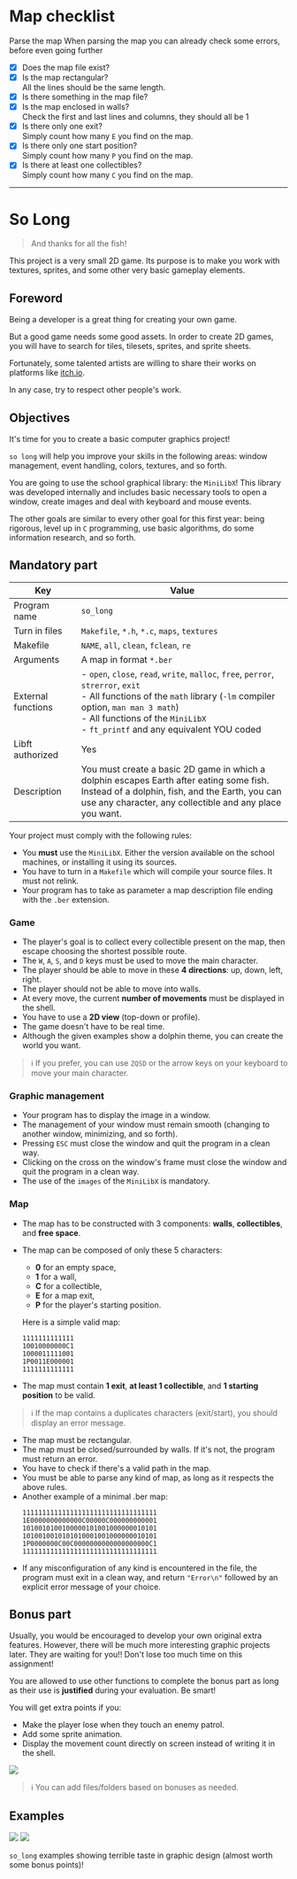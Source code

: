 # Map checklist

Parse the map
When parsing the map you can already check some errors, before even going further

- [x] Does the map file exist?
- [x] Is the map rectangular?<br />
	All the lines should be the same length.
- [x] Is there something in the map file?
- [x] Is the map enclosed in walls?<br />
	Check the first and last lines and columns, they should all be 1
- [x] Is there only one exit?<br />
	Simply count how many `E` you find on the map.
- [x] Is there only one start position?<br />
	Simply count how many `P` you find on the map.
- [x] Is there at least one collectibles?<br />
	Simply count how many `C` you find on the map.

---

# So Long

> And thanks for all the fish!

This project is a very small 2D game.
Its purpose is to make you work with textures, sprites, and some other very basic gameplay elements.

## Foreword

Being a developer is a great thing for creating your own game.

But a good game needs some good assets.
In order to create 2D games, you will have to search for tiles, tilesets, sprites, and sprite sheets.

Fortunately, some talented artists are willing to share their works on platforms like [itch.io](itch.io).

In any case, try to respect other people's work.

## Objectives

It's time for you to create a basic computer graphics project!

`so long` will help you improve your skills in the following areas:
window management, event handling, colors, textures, and so forth.

You are going to use the school graphical library: the `MiniLibX`!
This library was developed internally and includes basic necessary tools to open a window,
create images and deal with keyboard and mouse events.

The other goals are similar to every other goal for this first year:
being rigorous, level up in `C` programming, use basic algorithms, do some information research, and so forth.

## Mandatory part

| Key                | Value                                                                                                                                                                                                                                                       |
|--------------------|-------------------------------------------------------------------------------------------------------------------------------------------------------------------------------------------------------------------------------------------------------------|
| Program name       | `so_long`                                                                                                                                                                                                                                                   |
| Turn in files      | `Makefile`, `*.h`, `*.c`, `maps`, `textures`                                                                                                                                                                                                                |
| Makefile           | `NAME`, `all`, `clean`, `fclean`, `re`                                                                                                                                                                                                                      |
| Arguments          | A map in format `*.ber`                                                                                                                                                                                                                                     |
| External functions | - `open`, `close`, `read`, `write`, `malloc`, `free`, `perror`, `strerror`, `exit`<br/>- All functions of the `math` library (`-lm` compiler option, `man man 3 math`)<br/>- All functions of the `MiniLibX`<br/>- `ft_printf` and any equivalent YOU coded |
| Libft authorized   | Yes                                                                                                                                                                                                                                                         |
| Description        | You must create a basic 2D game in which a dolphin escapes Earth after eating some fish.<br/>Instead of a dolphin, fish, and the Earth, you can use any character, any collectible and any place you want.                                                  |

Your project must comply with the following rules:

- You **must** use the `MiniLibX`. Either the version available on the school machines, or installing it using its sources.
- You have to turn in a `Makefile` which will compile your source files. It must not relink.
- Your program has to take as parameter a map description file ending with the `.ber` extension.

### Game

- The player's goal is to collect every collectible present on the map, then escape choosing the shortest possible route.
- The `W`, `A`, `S`, and `D` keys must be used to move the main character.
- The player should be able to move in these **4 directions**: up, down, left, right.
- The player should not be able to move into walls.
- At every move, the current **number of movements** must be displayed in the shell.
- You have to use a **2D view** (top-down or profile).
- The game doesn't have to be real time.
- Although the given examples show a dolphin theme, you can create the world you want.

> ℹ️ If you prefer, you can use `ZQSD` or the arrow keys on your keyboard to move your main character.

### Graphic management

- Your program has to display the image in a window.
- The management of your window must remain smooth (changing to another window, minimizing, and so forth).
- Pressing `ESC` must close the window and quit the program in a clean way.
- Clicking on the cross on the window's frame must close the window and quit the program in a clean way.
- The use of the `images` of the `MiniLibX` is mandatory.

### Map

- The map has to be constructed with 3 components: **walls**, **collectibles**, and **free space**.
- The map can be composed of only these 5 characters:
	- **0** for an empty space,
	- **1** for a wall,
	- **C** for a collectible,
	- **E** for a map exit,
	- **P** for the player's starting position.

	Here is a simple valid map:
	```
	1111111111111
	10010000000C1
	1000011111001
	1P0011E000001
	1111111111111
	```
- The map must contain **1 exit**, **at least 1 collectible**, and **1 starting position** to be valid.

> ℹ️ If the map contains a duplicates characters (exit/start), you should display an error message.

- The map must be rectangular.
- The map must be closed/surrounded by walls. If it's not, the program must return an error.
- You have to check if there's a valid path in the map.
- You must be able to parse any kind of map, as long as it respects the above rules.
- Another example of a minimal .ber map:
	```
	1111111111111111111111111111111111
	1E0000000000000C00000C000000000001
	1010010100100000101001000000010101
	1010010010101010001001000000010101
	1P0000000C00C0000000000000000000C1
	1111111111111111111111111111111111
	```
- If any misconfiguration of any kind is encountered in the file, the program must exit in a clean way,
and return `"Error\n"` followed by an explicit error message of your choice.

## Bonus part

Usually, you would be encouraged to develop your own original extra features.
However, there will be much more interesting graphic projects later. They are waiting for you!!
Don't lose too much time on this assignment!

You are allowed to use other functions to complete the bonus part as long as their use is **justified**
during your evaluation. Be smart!

You will get extra points if you:
- Make the player lose when they touch an enemy patrol.
- Add some sprite animation.
- Display the movement count directly on screen instead of writing it in the shell.

![](./assets/docs/so-long.png)

> ℹ️ You can add files/folders based on bonuses as needed.

## Examples

![](./assets/docs/example1.png)
![](./assets/docs/example2.png)

`so_long` examples showing terrible taste in graphic design (almost worth some bonus points)!
